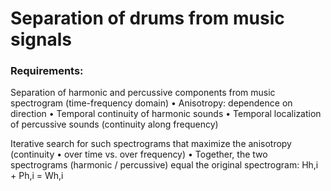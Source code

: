 # Separation of drums from music signals

### Requirements:

Separation of harmonic and percussive components from music spectrogram (time-frequency domain)
• Anisotropy: dependence on direction
• Temporal continuity of harmonic sounds
• Temporal localization of percussive sounds (continuity along frequency)

Iterative search for such spectrograms that maximize the anisotropy (continuity
• over time vs. over frequency)
• Together, the two spectrograms (harmonic / percussive) equal the original spectrogram: Hh,i + Ph,i = Wh,i
